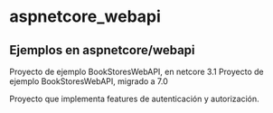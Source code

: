 # aspnetcore_webapi

## Ejemplos en aspnetcore/webapi

Proyecto de ejemplo BookStoresWebAPI, en netcore 3.1
Proyecto de ejemplo BookStoresWebAPI, migrado a 7.0


Proyecto que implementa features de autenticación y autorización.  
